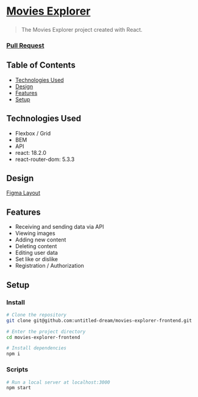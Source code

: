 # [Movies Explorer](https://beat-film.nomoredomains.icu/movies)

### 
> The Movies Explorer project created with React.

### [Pull Request](https://github.com/untitled-dream/movies-explorer-frontend/pull/2)

## Table of Contents
* [Technologies Used](#technologies-used)
* [Design](#design)
* [Features](#features)
* [Setup](#setup)


## Technologies Used
- Flexbox / Grid
- BEM
- API
- react: 18.2.0
- react-router-dom: 5.3.3


## Design
[Figma Layout](https://disk.yandex.ru/d/V2J3rWYx5Dgd0A)


## Features
- Receiving and sending data via API
- Viewing images
- Adding new content
- Deleting content
- Editing user data
- Set like or dislike
- Registration / Authorization


## Setup
### Install
```bash
# Clone the repository
git clone git@github.com:untitled-dream/movies-explorer-frontend.git

# Enter the project directory
cd movies-explorer-frontend

# Install dependencies
npm i
```
### Scripts
```bash
# Run a local server at localhost:3000
npm start